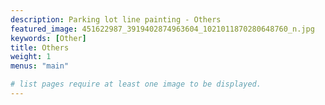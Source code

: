 ```yaml
---
description: Parking lot line painting - Others
featured_image: 451622987_3919402874963604_1021011870280648760_n.jpg
keywords: [Other]
title: Others
weight: 1
menus: "main"

# list pages require at least one image to be displayed.
---
```


